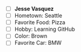 * [ ] **Jesse Vasquez**
* [ ] Hometown: Seattle
* [ ] Favorite Food: Pizza
* [ ] Hobby: Learning GitHub
* [ ] Color: Brown
* [ ] Favorite Car: BMW
